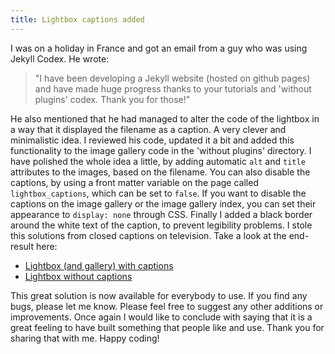```yaml
---
title: Lightbox captions added
---
```


I was on a holiday in France and got an email from a guy who was using Jekyll Codex. He wrote: 

> "I have been developing a Jekyll website (hosted on github pages) and have made huge progress thanks to your tutorials and 'without plugins' codex. Thank you for those!" 

He also mentioned that he had managed to alter the code of the lightbox in a way that it displayed the filename as a caption. A very clever and minimalistic idea. I reviewed his code, updated it a bit and added this functionality to the image gallery code in the 'without plugins' directory. I have polished the whole idea a little, by adding automatic `alt` and `title` attributes to the images, based on the filename. You can also disable the captions, by using a front matter variable on the page called `lightbox_captions`, which can be set to `false`. If you want to disable the captions on the image gallery or the image gallery index, you can set their appearance to `display: none` through CSS. Finally I added a black border around the white text of the caption, to prevent legibility problems. I stole this solutions from closed captions on television. Take a look at the end-result here:

- [Lightbox (and gallery) with captions](/without-plugin/image-gallery)
- [Lightbox without captions](/without-plugin/lightbox)

This great solution is now available for everybody to use. If you find any bugs, please let me know. Please feel free to suggest any other additions or improvements. Once again I would like to conclude with saying that it is a great feeling to have built something that people like and use. Thank you for sharing that with me. Happy coding!
